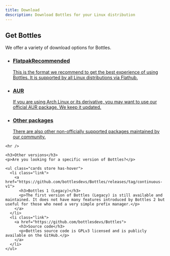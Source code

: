 ```yaml
---
title: Download
description: Download Bottles for your Linux distribution
---
```


<section class="heading">
  <div class="container large">
    <h1><ion-icon class="icon" name="cloud-download-outline"></ion-icon> Get Bottles</h1>
    <p>We offer a variety of download options for Bottles.</p>
  </div>
</section>

<section class="page">
  <div class="container large">
    <ul class="cards store has-hover">
      <li class="link active">
        <a href="https://flathub.org/apps/details/com.usebottles.bottles">
          <h3>Flatpak<span class="badge new">Recommended</span></h3>
          <p>This is the format we recommend to get the best experience of using Bottles. It is supported by all Linux distributions via Flathub.</p>
        </a>
      </li>
      <li class="link">
        <a href="https://aur.archlinux.org/packages/bottles">
          <h3>AUR</h3>
          <p>If you are using Arch Linux or its derivative, you may want to use our official AUR package. We keep it updated.</p>
        </a>
      </li>
      <li class="link">
        <a href="https://docs.usebottles.com/getting-started/installation#other-packages">
          <h3>Other packages</h3>
          <p>There are also other non-officially supported packages maintained by our community.</p>
        </a>
      </li>
    </ul>

    <hr />

    <h3>Other versions</h3>
    <p>Are you looking for a specific version of Bottles?</p>

    <ul class="cards store has-hover">
      <li class="link">
        <a href="https://github.com/bottlesdevs/Bottles/releases/tag/continuous-v1">
          <h3>Bottles 1 (Legacy)</h3>
          <p>The first version of Bottles (Legacy) is still available and maintained. It does not have many features introduced by Bottles 2 but useful for those who need a very simple prefix manager.</p>
        </a>
      </li>
      <li class="link">
        <a href="https://github.com/bottlesdevs/Bottles">
          <h3>Source code</h3>
          <p>Bottles source code is GPLv3 licensed and is publicly available on the GitHub.</p>
        </a>
      </li>
    </ul>
  </div>
</section>

